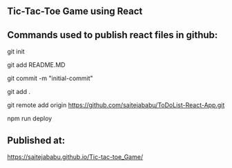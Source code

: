 ## Tic-Tac-Toe Game using React

## Commands used to publish react files in github:

git init

git add README.MD

git commit -m "initial-commit"

git add .

git remote add origin https://github.com/saitejababu/ToDoList-React-App.git

npm run deploy

## Published at:
https://saitejababu.github.io/Tic-tac-toe_Game/
